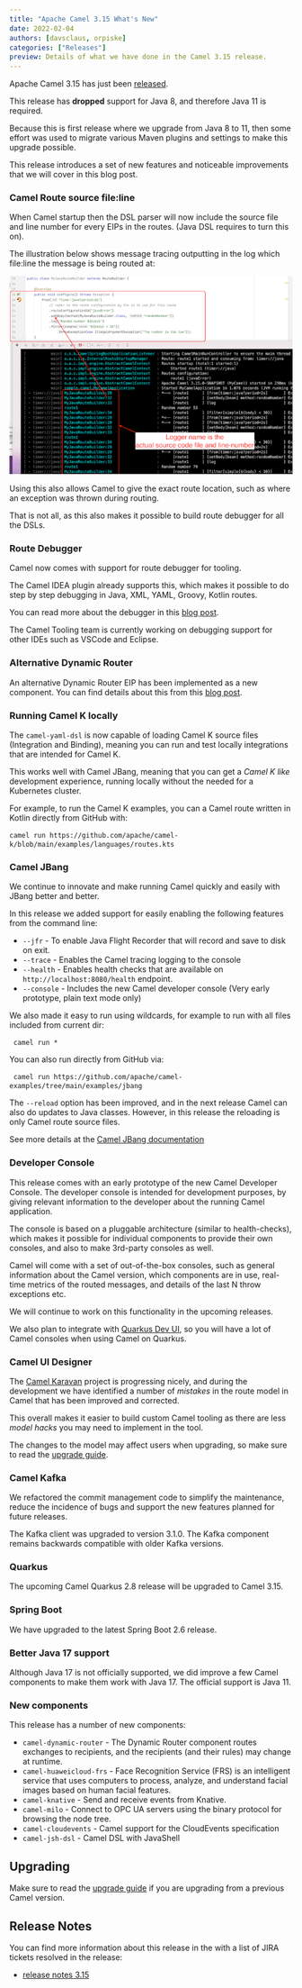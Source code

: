 ```yaml
---
title: "Apache Camel 3.15 What's New"
date: 2022-02-04
authors: [davsclaus, orpiske]
categories: ["Releases"]
preview: Details of what we have done in the Camel 3.15 release.
---
```


Apache Camel 3.15 has just been [released](/blog/2022/02/RELEASE-3.15.0/).

This release has **dropped** support for Java 8, and therefore Java 11 is required.

Because this is first release where we upgrade from Java 8 to 11, then some effort was used
to migrate various Maven plugins and settings to make this upgrade possible.

This release introduces a set of new features and noticeable improvements that we will cover in this blog post.

### Camel Route source file:line 

When Camel startup then the DSL parser will now include the source file and line number
for every EIPs in the routes. (Java DSL requires to turn this on).

The illustration below shows message tracing outputting in the log which file:line the
message is being routed at:

![Log Line](./log-line.png)

Using this also allows Camel to give the exact route location,
such as where an exception was thrown during routing.

That is not all, as this also makes it possible to build route debugger for all the DSLs.

### Route Debugger

Camel now comes with support for route debugger for tooling.

The Camel IDEA plugin already supports this, which makes it possible
to do step by step debugging in Java, XML, YAML, Groovy, Kotlin routes.

You can read more about the debugger in this [blog post](/blog/2021/12/camelDebuggerForIntelliJ/).

The Camel Tooling team is currently working on debugging support for other IDEs such as VSCode and Eclipse.

### Alternative Dynamic Router

An alternative Dynamic Router EIP has been implemented as a new component.
You can find details about this from this [blog post](/blog/2022/01/dynamic-router-eip-component/).

### Running Camel K locally

The `camel-yaml-dsl` is now capable of loading Camel K source files (Integration and Binding), meaning you
can run and test locally integrations that are intended for Camel K.

This works well with Camel JBang, meaning that you can get a _Camel K like_ development
experience, running locally without the needed for a Kubernetes cluster.

For example, to run the Camel K examples, you can a Camel route written in Kotlin directly from GitHub with:

    camel run https://github.com/apache/camel-k/blob/main/examples/languages/routes.kts

### Camel JBang

We continue to innovate and make running Camel quickly and easily with JBang better and better.

In this release we added support for easily enabling the following features from the command line:

- `--jfr` - To enable Java Flight Recorder that will record and save to disk on exit.
- `--trace` - Enables the Camel tracing logging to the console
- `--health` - Enables health checks that are available on `http://localhost:8080/health` endpoint.
- `--console` - Includes the new Camel developer console (Very early prototype, plain text mode only)

We also made it easy to run using wildcards, for example to run with all files included from current dir:

     camel run *

You can also run directly from GitHub via:

     camel run https://github.com/apache/camel-examples/tree/main/examples/jbang

The `--reload` option has been improved, and in the next release Camel can also do updates to Java classes.
However, in this release the reloading is only Camel route source files.

See more details at the [Camel JBang documentation](/manual/camel-jbang.html)

### Developer Console

This release comes with an early prototype of the new Camel Developer Console.
The developer console is intended for development purposes, by giving relevant
information to the developer about the running Camel application.

The console is based on a pluggable architecture (similar to health-checks), which
makes it possible for individual components to provide their own consoles, and also
to make 3rd-party consoles as well.

Camel will come with a set of out-of-the-box consoles, such as general information
about the Camel version, which components are in use, real-time metrics of the routed
messages, and details of the last N throw exceptions etc.

We will continue to work on this functionality in the upcoming releases.

We also plan to integrate with [Quarkus Dev UI](https://quarkus.io/guides/dev-ui),
so you will have a lot of Camel consoles when using Camel on Quarkus.

### Camel UI Designer

The [Camel Karavan](https://github.com/apache/camel-karavan) project is progressing nicely, and during the development we have identified
a number of _mistakes_ in the route model in Camel that has been improved and corrected.

This overall makes it easier to build custom Camel tooling as there are less _model hacks_ you may need to
implement in the tool.

The changes to the model may affect users when upgrading, so make sure to read the [upgrade guide](/manual/camel-3x-upgrade-guide-3_15.html).

### Camel Kafka

We refactored the commit management code to simplify the maintenance, reduce the incidence of bugs and support the new features planned for future releases. 

The Kafka client was upgraded to version 3.1.0. The Kafka component remains backwards compatible with older Kafka versions. 

### Quarkus

The upcoming Camel Quarkus 2.8 release will be upgraded to Camel 3.15. 

### Spring Boot

We have upgraded to the latest Spring Boot 2.6 release.

### Better Java 17 support

Although Java 17 is not officially supported, we did improve a few Camel components to make them work with Java 17.
The official support is Java 11.

### New components

This release has a number of new components:

- `camel-dynamic-router` - The Dynamic Router component routes exchanges to recipients, and the recipients (and their rules) may change at runtime.
- `camel-huaweicloud-frs` - Face Recognition Service (FRS) is an intelligent service that uses computers to process, analyze, and understand facial images based on human facial features.
- `camel-knative` - Send and receive events from Knative.
- `camel-milo` - Connect to OPC UA servers using the binary protocol for browsing the node tree.
- `camel-cloudevents` - Camel support for the CloudEvents specification
- `camel-jsh-dsl` - Camel DSL with JavaShell

## Upgrading

Make sure to read the [upgrade guide](/manual/camel-3x-upgrade-guide-3_15.html) if you are upgrading from a previous Camel version.

## Release Notes

You can find more information about this release in the with a list of JIRA tickets resolved in the release: 

- [release notes 3.15](/releases/release-3.15.0/)

